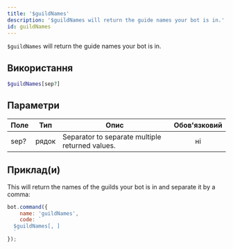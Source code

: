 ```yaml
---
title: '$guildNames'
description: '$guildNames will return the guide names your bot is in.'
id: guildNames
---
```


`$guildNames` will return the guide names your bot is in.

## Використання

```php
$guildNames[sep?]
```

## Параметри

| Поле | Тип   | Опис                                            | Обов'язковий |
| ---- | ----- | ----------------------------------------------- |:------------:|
| sep? | рядок | Separator to separate multiple returned values. |      ні      |

## Приклад(и)

This will return the names of the guilds your bot is in and separate it by a comma:

```javascript
bot.command({
    name: 'guildNames',
    code: `
  $guildNames[, ]
  `
});
```
